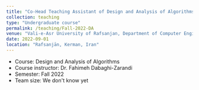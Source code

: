 ```yaml
---
title: "Co-Head Teaching Assistant of Design and Analysis of Algorithms course"
collection: teaching
type: "Undergraduate course"
permalink: /teaching/Fall-2022-DA
venue: "Vali-e-Asr University of Rafsanjan, Department of Computer Engineering"
date: 2022-09-01
location: "Rafsanjān, Kerman, Iran"
---
```


- Course: Design and Analysis of Algorithms
- Course instructor: Dr. Fahimeh Dabaghi-Zarandi
- Semester: Fall 2022
- Team size: We don't know yet

<!-- ## More Info:
[Github Page](https://github.com/VRU-CE/Design_and_Analysis_of_Algorithms-4002) -->
